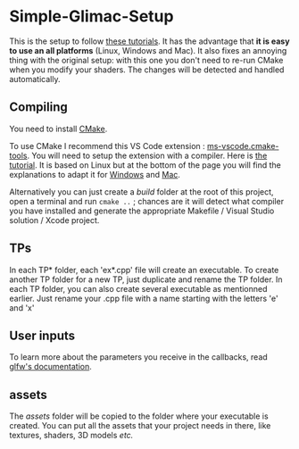 # Simple-Glimac-Setup

This is the setup to follow [these tutorials](https://igm.univ-mlv.fr/~biri/Enseignement/IMAC2/opengl-TPs/opengl.php?section=teaching&teaching=opengl&teaching_section=tds).
It has the advantage that **it is easy to use an all platforms** (Linux, Windows and Mac). 
It also fixes an annoying thing with the original setup: with this one you don't need to re-run CMake when you modify your shaders. The changes will be detected and handled automatically.

## Compiling

You need to install [CMake](https://cmake.org/download/).

To use CMake I recommend this VS Code extension : [ms-vscode.cmake-tools](https://marketplace.visualstudio.com/items?itemName=ms-vscode.cmake-tools). 
You will need to setup the extension with a compiler. Here is [the tutorial](https://code.visualstudio.com/docs/cpp/cmake-linux). It is based on Linux 
but at the bottom of the page you will find the explanations to adapt it for [Windows](https://code.visualstudio.com/docs/cpp/config-msvc) 
and [Mac](https://code.visualstudio.com/docs/cpp/config-clang-mac).

Alternatively you can just create a *build* folder at the root of this project, open a terminal and run `cmake ..` ; 
chances are it will detect what compiler you have installed and generate the appropriate Makefile / Visual Studio solution / Xcode project.

## TPs

In each TP* folder, each 'ex*.cpp' file will create an executable. To create another TP folder for a new TP, just duplicate and
rename the TP folder. In each TP folder, you can also create several executable as mentionned earlier. Just rename your .cpp file 
with a name starting with the letters 'e' and 'x'

## User inputs

To learn more about the parameters you receive in the callbacks, read [glfw's documentation](https://www.glfw.org/docs/latest/input_guide.html).

## assets

The *assets* folder will be copied to the folder where your executable is created. You can put all the assets that your project needs in there, like textures, shaders, 3D models *etc.*
